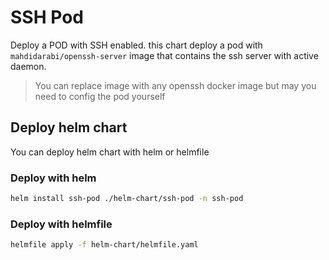 # SSH Pod

Deploy a POD with SSH enabled. this chart deploy a pod with `mahdidarabi/openssh-server` image that contains the ssh server with active daemon.

> You can replace image with any openssh docker image but may you need to config the pod yourself

## Deploy helm chart

You can deploy helm chart with helm or helmfile

### Deploy with helm

```bash
helm install ssh-pod ./helm-chart/ssh-pod -n ssh-pod
```

### Deploy with helmfile

```bash
helmfile apply -f helm-chart/helmfile.yaml
```
